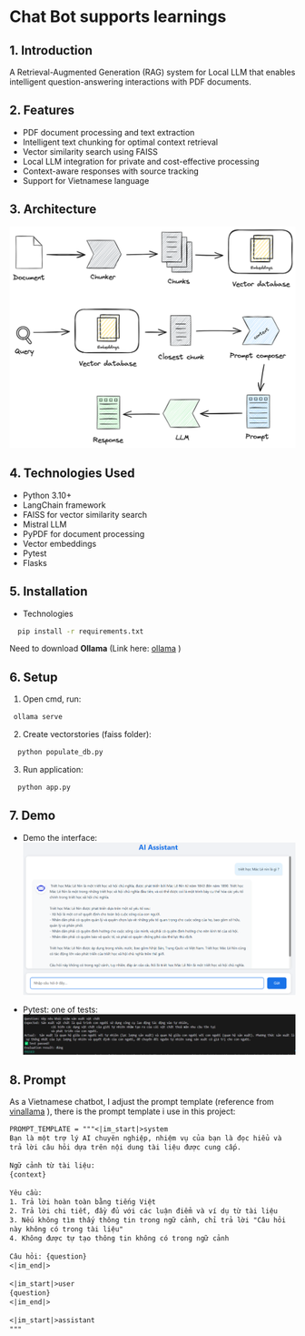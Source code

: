 # Chat Bot supports learnings

## 1. Introduction
A Retrieval-Augmented Generation (RAG) system for Local LLM that enables intelligent question-answering interactions with PDF documents.

## 2. Features
- PDF document processing and text extraction
- Intelligent text chunking for optimal context retrieval
- Vector similarity search using FAISS
- Local LLM integration for private and cost-effective processing
- Context-aware responses with source tracking
- Support for Vietnamese language

## 3. Architecture
![...](https://github.com/tranvietcuong03/Chatbot-supports-learning/blob/master/Image/rag.png)

## 4. Technologies Used
- Python 3.10+
- LangChain framework
- FAISS for vector similarity search
- Mistral LLM
- PyPDF for document processing
- Vector embeddings
- Pytest
- Flasks

## 5. Installation
- Technologies
```sh
  pip install -r requirements.txt
  ```
Need to download **Ollama** (Link here: [ollama](https://www.ollama.com/) )

## 6. Setup
1. Open cmd, run:
 ```sh
  ollama serve
  ```
2. Create vectorstories (faiss folder):
```bash
  python populate_db.py
  ```
3. Run application:
```sh
  python app.py
  ```

## 7. Demo
- Demo the interface:
![...](https://github.com/tranvietcuong03/Chatbot-supports-learning/blob/master/Image/demo.png)

- Pytest: one of tests:
![...](https://github.com/tranvietcuong03/Chatbot-supports-learning/blob/master/Image/pytest_ex.png)

## 8. Prompt
As a Vietnamese chatbot, I adjust the prompt template (reference from [vinallama](https://huggingface.co/vilm/vinallama-7b-chat-GGUF) ), there is the prompt template i use in this project: <br>
```
PROMPT_TEMPLATE = """<|im_start|>system
Bạn là một trợ lý AI chuyên nghiệp, nhiệm vụ của bạn là đọc hiểu và trả lời câu hỏi dựa trên nội dung tài liệu được cung cấp.

Ngữ cảnh từ tài liệu:
{context}

Yêu cầu:
1. Trả lời hoàn toàn bằng tiếng Việt
2. Trả lời chi tiết, đầy đủ với các luận điểm và ví dụ từ tài liệu
3. Nếu không tìm thấy thông tin trong ngữ cảnh, chỉ trả lời "Câu hỏi này không có trong tài liệu"
4. Không được tự tạo thông tin không có trong ngữ cảnh  

Câu hỏi: {question}
<|im_end|>

<|im_start|>user
{question}
<|im_end|>

<|im_start|>assistant
"""
```
